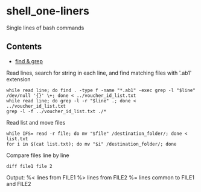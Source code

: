 # shell_one-liners

Single lines of bash commands 

## Contents

- [find & grep](#find--grep)

Read lines, search for string in each line, and find matching files with '.ab1' extension

    while read line; do find . -type f -name "*.ab1" -exec grep -l "$line" /dev/null '{}' \+; done < ../voucher_id_list.txt
    while read line; do grep -l -r "$line" .; done < ../voucher_id_list.txt
    grep -l -f ../voucher_id_list.txt ./*
    
Read list and move files  

    while IFS= read -r file; do mv "$file" /destination_folder/; done < list.txt
    for i in $(cat list.txt); do mv "$i" /destination_folder/; done
    
Compare files line by line 

    diff file1 file 2

Output:
%<     lines from FILE1
%>     lines from FILE2
%=     lines common to FILE1 and FILE2
  
